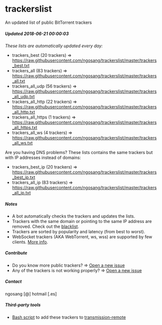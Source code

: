 # trackerslist
An updated list of public BitTorrent trackers
##### Updated 2018-06-21 00:00:03
*These lists are automatically updated every day:*

* trackers_best (20 trackers) => https://raw.githubusercontent.com/ngosang/trackerslist/master/trackers_best.txt
* trackers_all (83 trackers) => https://raw.githubusercontent.com/ngosang/trackerslist/master/trackers_all.txt
* trackers_all_udp (56 trackers) => https://raw.githubusercontent.com/ngosang/trackerslist/master/trackers_all_udp.txt
* trackers_all_http (22 trackers) => https://raw.githubusercontent.com/ngosang/trackerslist/master/trackers_all_http.txt
* trackers_all_https (1 trackers) => https://raw.githubusercontent.com/ngosang/trackerslist/master/trackers_all_https.txt
* trackers_all_ws (4 trackers) => https://raw.githubusercontent.com/ngosang/trackerslist/master/trackers_all_ws.txt

Are you having DNS problems? These lists contains the same trackers but with IP addresses instead of domains:
* trackers_best_ip (20 trackers) => https://raw.githubusercontent.com/ngosang/trackerslist/master/trackers_best_ip.txt
* trackers_all_ip (83 trackers) => https://raw.githubusercontent.com/ngosang/trackerslist/master/trackers_all_ip.txt

##### Notes
* A bot automatically checks the trackers and updates the lists.
* Trackers with the same domain or pointing to the same IP address are removed. Check out the [blacklist](https://raw.githubusercontent.com/ngosang/trackerslist/master/blacklist.txt).
* Trackers are sorted by popularity and latency (from best to worst).
* WebSocket trackers (AKA WebTorrent, ws, wss) are supported by few clients. [More info](https://webtorrent.io).

##### Contribute
* Do you know more public trackers? => [Open a new issue](https://github.com/ngosang/trackerslist/issues/new)
* Any of the trackers is not working properly? => [Open a new issue](https://github.com/ngosang/trackerslist/issues/new)

##### Contact
ngosang [@] hotmail [.es]

##### Third-party tools
* [Bash script](https://github.com/oilervoss/transmission) to add these trackers to [transmission-remote](https://github.com/transmission/transmission)
